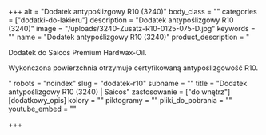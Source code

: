+++
alt = "Dodatek antypoślizgowy R10 (3240)"
body_class = ""
categories = ["dodatki-do-lakieru"]
description = "Dodatek antypoślizgowy R10 (3240)"
image = "/uploads/3240-Zusatz-R10-0125-075-D.jpg"
keywords = ""
name = "Dodatek antypoślizgowy R10 (3240)"
product_description = "<p>Dodatek do Saicos Premium Hardwax-Oil.</p><p>Wykończona powierzchnia otrzymuje certyfikowaną antypoślizgowość R10.</p>"
robots = "noindex"
slug = "dodatek-r10"
subname = ""
title = "Dodatek antypoślizgowy R10 (3240) | Saicos"
zastosowanie = ["do wnętrz"]
[dodatkowy_opis]
kolory = ""
piktogramy = ""
pliki_do_pobrania = ""
youtube_embed = ""

+++
